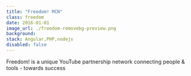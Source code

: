 ```yaml
---
title: "Freedom! MCN"
class: freedom
date: 2016-01-01
image_url: ./freedom-removebg-preview.png
background:
stack: Angular,PHP,nodejs
disabled: false
---
```


Freedom! is a unique YouTube partnership network connecting people & tools - towards success
